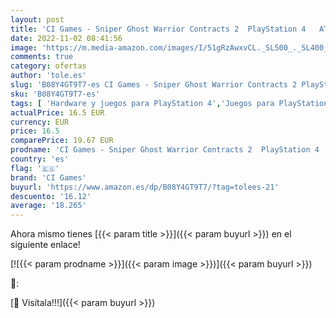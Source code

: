 ```yaml
---
layout: post
title: 'CI Games - Sniper Ghost Warrior Contracts 2  PlayStation 4   AT-PEGI  [Importación alemana]'
date: 2022-11-02 08:41:56
image: 'https://m.media-amazon.com/images/I/51gRzAwxvCL._SL500_._SL400_.jpg'
comments: true
category: ofertas
author: 'tole.es'
slug: 'B08Y4GT9T7-es CI Games - Sniper Ghost Warrior Contracts 2 PlayStation 4...'
sku: 'B08Y4GT9T7-es'
tags: [ 'Hardware y juegos para PlayStation 4','Juegos para PlayStation 4','Videojuegos','ci games','playstation','🇪🇸', ]
actualPrice: 16.5 EUR
currency: EUR
price: 16.5
comparePrice: 19.67 EUR
prodname: 'CI Games - Sniper Ghost Warrior Contracts 2  PlayStation 4   AT-PEGI  [Importación alemana]'
country: 'es'
flag: '🇪🇸'
brand: 'CI Games'
buyurl: 'https://www.amazon.es/dp/B08Y4GT9T7/?tag=tolees-21'
descuento: '16.12'
average: '18.265'
---
```


Ahora mismo tienes [{{< param title >}}]({{< param buyurl >}}) en el siguiente enlace!

[![{{< param prodname >}}]({{< param image >}})]({{< param buyurl >}})

🔎:


[🛒 Visítala!!!]({{< param buyurl >}})
